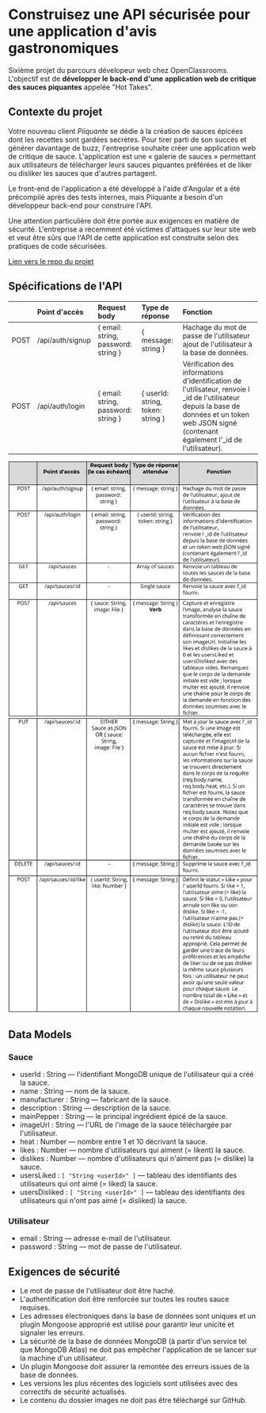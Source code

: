 # Construisez une API sécurisée pour une application d'avis gastronomiques
Sixième projet du parcours dévelopeur web chez OpenClassrooms. L'objectif est de __développer le back-end d'une application web de critique des sauces piquantes__ appelée "Hot Takes".  

## Contexte du projet  

Votre nouveau client *Piiquante* se dédie à la création de sauces épicées dont les recettes sont gardées secrètes. Pour tirer parti de son succès et générer davantage de buzz, l'entreprise souhaite créer une application web de critique de sauce. L'application est une « galerie de sauces » permettant aux utilisateurs de télécharger leurs sauces piquantes préférées et de liker ou disliker les sauces que d'autres partagent.  

Le front-end de l'application a été développé à l'aide d'Angular et a été précompilé après des tests internes, mais Piiquante a besoin d'un développeur back-end pour construire l'API.  

Une attention particulière doit être portée aux exigences en matière de sécurité. L'entreprise a récemment été victimes d'attaques sur leur site web et veut être sûrs que l'API de cette application est construite selon des pratiques de code sécurisées.

[Lien vers le repo du projet](https://github.com/OpenClassrooms-Student-Center/Web-Developer-P6)  
  
    
## Spécifications de l'API

| | Point d'accès | Request body | Type de réponse | Fonction
|:--------------- |:---------------|:---------------|:---------------|:---------------|
| POST | /api/auth/signup | { email: string, password: string } | { message: string } | Hachage du mot de passe de l'utilisateur ajout de l'utilisateur à la base de données.|  
| POST | /api/auth/login | { email: string, password: string } | { userId: string, token: string } | Vérification des informations d'identification de l'utilisateur, renvoie l _id de l'utilisateur depuis la base de données et un token web JSON signé (contenant également l'_id de l'utilisateur). |

![Spécification de l'API](./images/asset/specifications_api_1.png)  
![Spécification de l'API](./images/asset/specifications_api_2.png)  
  

## Data Models

### Sauce
- userId : String — l'identifiant MongoDB unique de l'utilisateur qui a créé la sauce.    
- name : String — nom de la sauce.    
- manufacturer : String — fabricant de la sauce.    
- description : String — description de la sauce.    
- mainPepper : String — le principal ingrédient épicé de la sauce.    
- imageUrl : String — l'URL de l'image de la sauce téléchargée par l'utilisateur.    
- heat : Number — nombre entre 1 et 10 décrivant la sauce.    
- likes : Number — nombre d'utilisateurs qui aiment (= likent) la sauce.    
- dislikes : Number — nombre d'utilisateurs qui n'aiment pas (= dislike) la sauce.    
- usersLiked : `[ "String <userId>" ]` — tableau des identifiants des utilisateurs qui ont aimé (= liked) la sauce.    
- usersDisliked : `[ "String <userId>" ]` — tableau des identifiants des utilisateurs qui n'ont pas aimé (= disliked) la sauce.    

### Utilisateur  
- email : String — adresse e-mail de l'utilisateur.   
- password : String — mot de passe de l'utilisateur.    

## Exigences de sécurité
- Le mot de passe de l'utilisateur doit être haché.  
- L'authentification doit être renforcée sur toutes les routes sauce requises.  
- Les adresses électroniques dans la base de données sont uniques et un plugin Mongoose approprié est utilisé pour garantir leur unicité et signaler les erreurs.  
-  La sécurité de la base de données MongoDB (à partir d'un service tel que MongoDB Atlas) ne doit pas empêcher l'application de se lancer sur la machine d'un utilisateur.  
- Un plugin Mongoose doit assurer la remontée des erreurs issues de la base de données.  
- Les versions les plus récentes des logiciels sont utilisées avec des correctifs de sécurité actualisés.  
- Le contenu du dossier images ne doit pas être téléchargé sur GitHub.  




